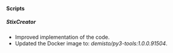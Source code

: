 
#### Scripts

##### StixCreator

- Improved implementation of the code.
- Updated the Docker image to: *demisto/py3-tools:1.0.0.91504*.
